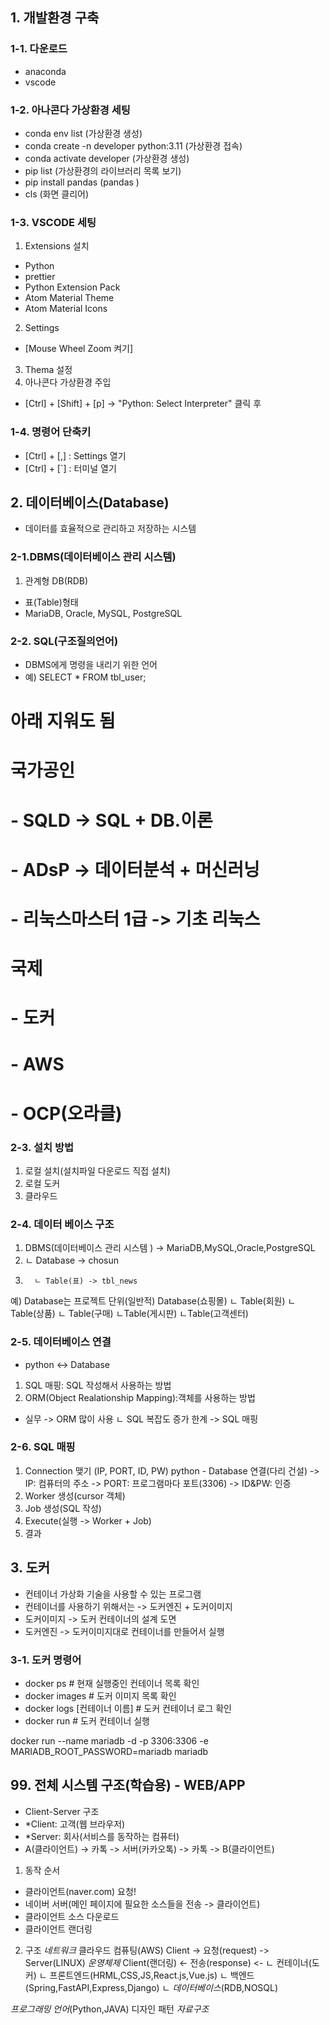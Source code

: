 ## 1. 개발환경 구축
### 1-1. 다운로드
- anaconda
- vscode

### 1-2. 아나콘다 가상환경 세팅
- conda env list (가상환경 생성)
- conda create -n developer python:3.11 (가상환경 접속)
- conda activate developer (가상환경 생성)
- pip list (가상환경의 라이브러리 목록 보기)
- pip install pandas (pandas )
- cls (화면 클리어)

### 1-3. VSCODE 세팅
1. Extensions 설치
 - Python
 - prettier
 - Python Extension Pack
 - Atom Material Theme
 - Atom Material Icons
2. Settings
- [Mouse Wheel Zoom 켜기]
3. Thema 설정
4. 아나콘다 가상환경 주입
 - [Ctrl] + [Shift] + [p] -> "Python: Select Interpreter" 클릭 후

### 1-4. 명령어 단축키
 - [Ctrl] + [,] : Settings 열기
 - [Ctrl] + [`] : 터미널 열기





## 2. 데이터베이스(Database)
- 데이터를 효율적으로 관리하고 저장하는 시스템


### 2-1.DBMS(데이터베이스 관리 시스템)
1. 관계형 DB(RDB)
  - 표(Table)형태
  - MariaDB, Oracle, MySQL, PostgreSQL

### 2-2. SQL(구조질의언어)
  - DBMS에게 명령을 내리기 위한 언어
  - 예) SELECT * FROM tbl_user;


# 아래 지워도 됨
# 국가공인
#  - SQLD -> SQL + DB.이론
#  - ADsP -> 데이터분석 + 머신러닝
#  - 리눅스마스터 1급 -> 기초 리눅스

# 국제
#  - 도커
#  - AWS
#  - OCP(오라클)

### 2-3. 설치 방법
  1. 로컬 설치(설치파일 다운로드 직접 설치)
  2. 로컬 도커 
  3. 클라우드 


### 2-4. 데이터 베이스 구조
  1. DBMS(데이터베이스 관리 시스템 ) -> MariaDB,MySQL,Oracle,PostgreSQL
  2. ㄴ Database -> chosun
  3.       ㄴ Table(표) -> tbl_news

  예) Database는 프로젝트 단위(일반적)
  Database(쇼핑몰)
    ㄴ Table(회원)
    ㄴ Table(상품)
    ㄴ Table(구매)
    ㄴTable(게시판)
    ㄴTable(고객센터)


### 2-5. 데이터베이스 연결
  - python <-> Database
  1. SQL 매핑: SQL 작성해서 사용하는 방법
  2. ORM(Object Realationship Mapping):객체를 사용하는 방법
  * 실무 -> ORM 많이 사용
            ㄴ SQL 복잡도 증가 한계 -> SQL 매핑
  
### 2-6. SQL 매핑
  1. Connection 맺기 (IP, PORT, ID, PW)
     python - Database 연결(다리 건설)
      -> IP: 컴퓨터의 주소
      -> PORT: 프로그램마다 포트(3306)
      -> ID&PW: 인증
  2. Worker 생성(cursor 객체)
  3. Job 생성(SQL 작성)
  4. Execute(실행 -> Worker + Job)
  5. 결과

## 3. 도커
  - 컨테이너 가상화 기술을 사용할 수 있는 프로그램
  - 컨테이너를 사용하기 위해서는 -> 도커엔진 + 도커이미지
  - 도커이미지 -> 도커 컨테이너의 설계 도면
  - 도커엔진 -> 도커이미지대로 컨테이너를 만들어서 실행

### 3-1. 도커 명령어
   - docker ps                   # 현재 실행중인 컨테이너 목록 확인
   - docker images               # 도커 이미지 목록 확인
   - docker logs [컨테이너 이름]  # 도커 컨테이너 로그 확인
   - docker run                  # 도커 컨테이너 실행
   
   docker run --name mariadb -d -p 3306:3306 -e
   MARIADB_ROOT_PASSWORD=mariadb mariadb
   
   
















## 99. 전체 시스템 구조(학습용) - WEB/APP
- Client-Server 구조
- *Client: 고객(웹 브라우저)
- *Server: 회사(서비스를 동작하는 컴퓨터)
- A(클라이언트) -> 카톡 -> 서버(카카오톡) -> 카톡 -> B(클라이언트)

1. 동작 순서
  + 클라이언트(naver.com) 요청!
  + 네이버 서버(메인 페이지에 필요한 소스들을 전송 -> 클라이언트)
  + 클라이언트 소스 다운로드
  + 클라이언트 랜더링

2. 구조
                 *네트워크*        클라우드 컴퓨팅(AWS)
Client         -> 요청(request) -> Server(LINUX) *운영체제*
Client(랜더링) <- 전송(response) <- ㄴ 컨테이너(도커) 
                                       ㄴ 프론트엔드(HRML,CSS,JS,React.js,Vue.js)
                                       ㄴ 백엔드(Spring,FastAPI,Express,Django)
                                       ㄴ *데이터베이스*(RDB,NOSQL)

*프로그래밍 언어*(Python,JAVA)
디자인 패턴
*자료구조*




